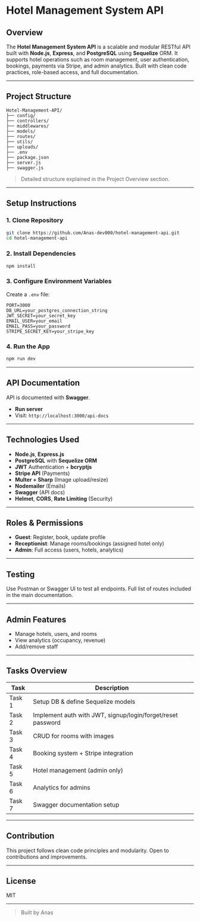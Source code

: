 # Hotel Management System API

## Overview

The **Hotel Management System API** is a scalable and modular RESTful API built with **Node.js**, **Express**, and **PostgreSQL** using **Sequelize** ORM. It supports hotel operations such as room management, user authentication, bookings, payments via Stripe, and admin analytics. Built with clean code practices, role-based access, and full documentation.

---

## Project Structure

```
Hotel-Management-API/
├── config/
├── controllers/
├── middlewares/
├── models/
├── routes/
├── utils/
├── uploads/
├── .env
├── package.json
├── server.js
├── swagger.js
```

> Detailed structure explained in the Project Overview section.

---

## Setup Instructions

### 1. Clone Repository

```bash
git clone https://github.com/Anas-dev000/hotel-management-api.git
cd hotel-management-api
```

### 2. Install Dependencies

```bash
npm install
```

### 3. Configure Environment Variables

Create a `.env` file:

```env
PORT=3000
DB_URL=your_postgres_connection_string
JWT_SECRET=your_secret_key
EMAIL_USER=your_email
EMAIL_PASS=your_password
STRIPE_SECRET_KEY=your_stripe_key
```

### 4. Run the App

```bash
npm run dev
```

---

## API Documentation

API is documented with **Swagger**.

- **Run server**
- Visit: `http://localhost:3000/api-docs`

---

## Technologies Used

- **Node.js**, **Express.js**
- **PostgreSQL** with **Sequelize ORM**
- **JWT** Authentication + **bcryptjs**
- **Stripe API** (Payments)
- **Multer + Sharp** (Image upload/resize)
- **Nodemailer** (Emails)
- **Swagger** (API docs)
- **Helmet**, **CORS**, **Rate Limiting** (Security)

---

## Roles & Permissions

- **Guest**: Register, book, update profile
- **Receptionist**: Manage rooms/bookings (assigned hotel only)
- **Admin**: Full access (users, hotels, analytics)

---

## Testing

Use Postman or Swagger UI to test all endpoints. Full list of routes included in the main documentation.

---

## Admin Features

- Manage hotels, users, and rooms
- View analytics (occupancy, revenue)
- Add/remove staff

---

## Tasks Overview

| Task   | Description                                                 |
| ------ | ----------------------------------------------------------- |
| Task 1 | Setup DB & define Sequelize models                          |
| Task 2 | Implement auth with JWT, signup/login/forget/reset password |
| Task 3 | CRUD for rooms with images                                  |
| Task 4 | Booking system + Stripe integration                         |
| Task 5 | Hotel management (admin only)                               |
| Task 6 | Analytics for admins                                        |
| Task 7 | Swagger documentation setup                                 |

---

## Contribution

This project follows clean code principles and modularity. Open to contributions and improvements.

---

## License

MIT

---

> Built by Anas
